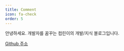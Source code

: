 ```yaml
---
title: Comment
icon: fa-check
order: 5
---
```


안녕하세요. 개발자를 꿈꾸는 컴린이의 개발/지식 블로그입니다.

[Github 주소](https://github.com/kimseongje3111)
